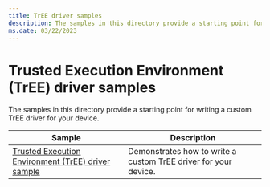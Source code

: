 ```yaml
---
title: TrEE driver samples
description: The samples in this directory provide a starting point for writing a custom TrEE driver for your device.
ms.date: 03/22/2023
---
```


# Trusted Execution Environment (TrEE) driver samples

The samples in this directory provide a starting point for writing a custom TrEE driver for your device.

| Sample | Description |
| --- | --- |
| [Trusted Execution Environment (TrEE) driver sample](/samples/microsoft/windows-driver-samples/tree-sample) | Demonstrates how to write a custom TrEE driver for your device. |
